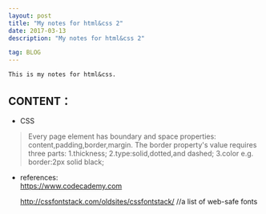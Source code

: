 ```yaml
---
layout: post
title: "My notes for html&css 2"
date: 2017-03-13 
description: "My notes for html&css 2"  

tag: BLOG 
---   
```

    This is my notes for html&css.

## CONTENT：
+   CSS
>Every page element has boundary and space properties: content,padding,border,margin.
>The border property's value requires three parts:
>1.thickness;
>2.type:solid,dotted,and dashed;
>3.color
>  e.g. border:2px solid black;
   


     
+   references:  
    https://www.codecademy.com
    
    http://cssfontstack.com/oldsites/cssfontstack/  //a list of web-safe fonts




